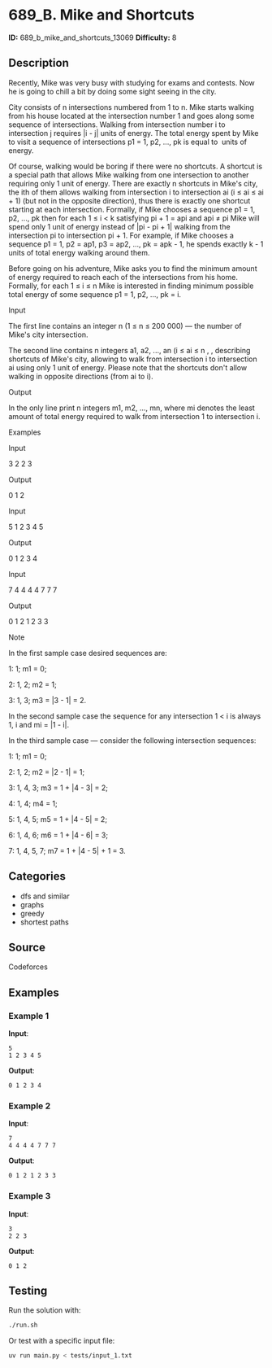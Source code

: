 # 689_B. Mike and Shortcuts

**ID:** 689_b_mike_and_shortcuts_13069
**Difficulty:** 8

## Description

Recently, Mike was very busy with studying for exams and contests. Now he is going to chill a bit by doing some sight seeing in the city.

City consists of n intersections numbered from 1 to n. Mike starts walking from his house located at the intersection number 1 and goes along some sequence of intersections. Walking from intersection number i to intersection j requires |i - j| units of energy. The total energy spent by Mike to visit a sequence of intersections p1 = 1, p2, ..., pk is equal to <image> units of energy.

Of course, walking would be boring if there were no shortcuts. A shortcut is a special path that allows Mike walking from one intersection to another requiring only 1 unit of energy. There are exactly n shortcuts in Mike's city, the ith of them allows walking from intersection i to intersection ai (i ≤ ai ≤ ai + 1) (but not in the opposite direction), thus there is exactly one shortcut starting at each intersection. Formally, if Mike chooses a sequence p1 = 1, p2, ..., pk then for each 1 ≤ i < k satisfying pi + 1 = api and api ≠ pi Mike will spend only 1 unit of energy instead of |pi - pi + 1| walking from the intersection pi to intersection pi + 1. For example, if Mike chooses a sequence p1 = 1, p2 = ap1, p3 = ap2, ..., pk = apk - 1, he spends exactly k - 1 units of total energy walking around them.

Before going on his adventure, Mike asks you to find the minimum amount of energy required to reach each of the intersections from his home. Formally, for each 1 ≤ i ≤ n Mike is interested in finding minimum possible total energy of some sequence p1 = 1, p2, ..., pk = i.

Input

The first line contains an integer n (1 ≤ n ≤ 200 000) — the number of Mike's city intersection.

The second line contains n integers a1, a2, ..., an (i ≤ ai ≤ n , <image>, describing shortcuts of Mike's city, allowing to walk from intersection i to intersection ai using only 1 unit of energy. Please note that the shortcuts don't allow walking in opposite directions (from ai to i).

Output

In the only line print n integers m1, m2, ..., mn, where mi denotes the least amount of total energy required to walk from intersection 1 to intersection i.

Examples

Input

3
2 2 3


Output

0 1 2


Input

5
1 2 3 4 5


Output

0 1 2 3 4


Input

7
4 4 4 4 7 7 7


Output

0 1 2 1 2 3 3

Note

In the first sample case desired sequences are:

1: 1; m1 = 0;

2: 1, 2; m2 = 1;

3: 1, 3; m3 = |3 - 1| = 2.

In the second sample case the sequence for any intersection 1 < i is always 1, i and mi = |1 - i|.

In the third sample case — consider the following intersection sequences:

1: 1; m1 = 0;

2: 1, 2; m2 = |2 - 1| = 1;

3: 1, 4, 3; m3 = 1 + |4 - 3| = 2;

4: 1, 4; m4 = 1;

5: 1, 4, 5; m5 = 1 + |4 - 5| = 2;

6: 1, 4, 6; m6 = 1 + |4 - 6| = 3;

7: 1, 4, 5, 7; m7 = 1 + |4 - 5| + 1 = 3.

## Categories

- dfs and similar
- graphs
- greedy
- shortest paths

## Source

Codeforces

## Examples

### Example 1

**Input**:
```
5
1 2 3 4 5
```

**Output**:
```
0 1 2 3 4
```

### Example 2

**Input**:
```
7
4 4 4 4 7 7 7
```

**Output**:
```
0 1 2 1 2 3 3
```

### Example 3

**Input**:
```
3
2 2 3
```

**Output**:
```
0 1 2
```


## Testing

Run the solution with:

```bash
./run.sh
```

Or test with a specific input file:

```bash
uv run main.py < tests/input_1.txt
```
